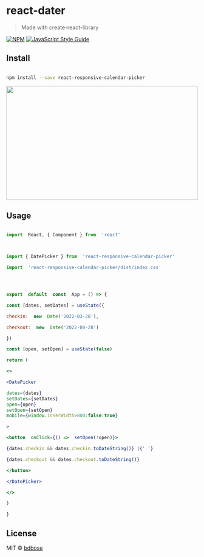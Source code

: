 # react-dater

> Made with create-react-library

[![NPM](https://img.shields.io/npm/v/react-dater.svg)](https://www.npmjs.com/package/react-dater) [![JavaScript Style Guide](https://img.shields.io/badge/code_style-standard-brightgreen.svg)](https://standardjs.com)

## Install

```bash

npm install --save react-responsive-calendar-picker

```

<img  src='https://i.ibb.co/QDKRjxM/image.png'  height='300'  width='100%'  />

## Usage

```jsx

import  React, { Component } from  'react'



import { DatePicker } from  'react-responsive-calendar-picker'

import  'react-responsive-calendar-picker/dist/index.css'




export  default  const  App = () => {

const [dates, setDates] = useState({

checkin:  new  Date('2022-03-28'),

checkout:  new  Date('2022-04-28')

})

const [open, setOpen] = useState(false)

return (

<>

<DatePicker

dates={dates}
setDates={setDates}
open={open}
setOpen={setOpen}
mobile={window.innerWidth>800:false:true}

>

<button  onClick={() =>  setOpen(!open)}>

{dates.checkin && dates.checkin.toDateString()} |{' '}

{dates.checkout && dates.checkout.toDateString()}

</button>

</DatePicker>

</>

)

}

```

## License

MIT © [bdbose](https://github.com/bdbose)
